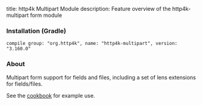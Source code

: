 title: http4k Multipart Module
description: Feature overview of the http4k-multipart form module

### Installation (Gradle)
```compile group: "org.http4k", name: "http4k-multipart", version: "3.160.0"```

### About

Multipart form support for fields and files, including a set of lens extensions for fields/files.

See the [cookbook](/cookbook/multipart_forms/) for example use.
